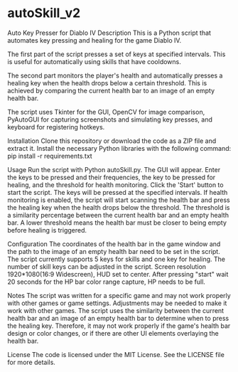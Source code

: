 # autoSkill_v2
Auto Key Presser for Diablo IV
Description
This is a Python script that automates key pressing and healing for the game Diablo IV.

The first part of the script presses a set of keys at specified intervals. This is useful for automatically using skills that have cooldowns.

The second part monitors the player's health and automatically presses a healing key when the health drops below a certain threshold. This is achieved by comparing the current health bar to an image of an empty health bar.

The script uses Tkinter for the GUI, OpenCV for image comparison, PyAutoGUI for capturing screenshots and simulating key presses, and keyboard for registering hotkeys.

Installation
Clone this repository or download the code as a ZIP file and extract it.
Install the necessary Python libraries with the following command: pip install -r requirements.txt

Usage
Run the script with Python autoSkill.py.
The GUI will appear. Enter the keys to be pressed and their frequencies, the key to be pressed for healing, and the threshold for health monitoring.
Click the 'Start' button to start the script. The keys will be pressed at the specified intervals.
If health monitoring is enabled, the script will start scanning the health bar and press the healing key when the health drops below the threshold. The threshold is a similarity percentage between the current health bar and an empty health bar. A lower threshold means the health bar must be closer to being empty before healing is triggered.

Configuration
The coordinates of the health bar in the game window and the path to the image of an empty health bar need to be set in the script.
The script currently supports 5 keys for skills and one key for healing. The number of skill keys can be adjusted in the script.
Screen resolution 1920*1080(16:9 Widescreen), HUD set to center.
After pressing "start" wait 20 seconds for the HP bar color range capture, HP needs to be full.

Notes
The script was written for a specific game and may not work properly with other games or game settings. Adjustments may be needed to make it work with other games.
The script uses the similarity between the current health bar and an image of an empty health bar to determine when to press the healing key. Therefore, it may not work properly if the game's health bar design or color changes, or if there are other UI elements overlaying the health bar.

License
The code is licensed under the MIT License. See the LICENSE file for more details.
